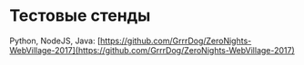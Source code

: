 # Тестовые стенды

Python, NodeJS, Java: [https://github.com/GrrrDog/ZeroNights-WebVillage-2017](https://github.com/GrrrDog/ZeroNights-WebVillage-2017)
